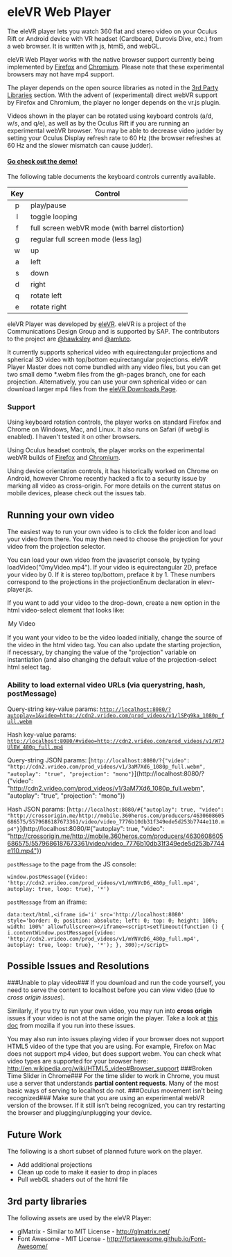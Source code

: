 eleVR Web Player
================

The eleVR player lets you watch 360 flat and stereo video on your Oculus Rift or Android device with VR headset (Cardboard, Durovis Dive, etc.) from a web browser. It is written with js, html5, and webGL. 

eleVR Web Player works with the native browser support currently being implemented by [Firefox](http://blog.bitops.com/blog/2014/06/26/first-steps-for-vr-on-the-web/) and [Chromium](https://drive.google.com/folderview?id=0BzudLt22BqGRbW9WTHMtOWMzNjQ&usp=sharing#list). Please note that these experimental browsers may not have mp4 support.

The player depends on the open source libraries as noted in the [3rd Party Libraries](https://github.com/hawksley/eleVR-Web-Player/blob/master/README.md#3rd-party-libraries) section. With the advent of (experimental) direct webVR support by Firefox and Chromium, the player no longer depends on the vr.js plugin.

Videos shown in the player can be rotated using keyboard controls  (a/d, w/s, and q/e), as well as by the Oculus Rift if you are running an experimental webVR browser. You may be able to decrease video judder by setting your Oculus Display refresh rate to 60 Hz (the browser refreshes at 60 Hz and the slower mismatch can cause judder).

#### [Go check out the demo!](http://hawksley.github.io/eleVR-Web-Player/) ####

The following table documents the keyboard controls currently available.

| Key | Control           |
|:-----:|-------------|
| p   | play/pause |
| l   | toggle looping |
| f   | full screen webVR mode (with barrel distortion) |
| g   | regular full screen mode (less lag) |
| w   | up |
| a   | left |
| s   | down |
| d   | right |
| q   | rotate left |
| e   | rotate right |

eleVR Player was developed by [eleVR](http://eleVR.com). eleVR is a project of the Communications Design Group and is supported by SAP. The contributors to the project are [@hawksley](https://github.com/hawksley) and [@amluto](https://github.com/amluto).

It currently supports spherical video with equirectangular projections and spherical 3D video with top/bottom equirectangular projections. eleVR Player Master does not come bundled with any video files, but you can get two small demo *.webm files from the gh-pages branch, one for each projection. Alternatively, you can use your own spherical video or can download larger mp4 files from the [eleVR Downloads Page](http://elevr.com/downloads/).

### Support ###
Using keyboard rotation controls, the player works on standard Firefox and Chrome on Windows, Mac, and Linux. It also runs on Safari (if webgl is enabled). I haven't tested it on other browsers.

Using Oculus headset controls, the player works on the experimental webVR builds of [Firefox](http://blog.bitops.com/blog/2014/06/26/first-steps-for-vr-on-the-web/) and [Chromium](https://drive.google.com/folderview?id=0BzudLt22BqGRbW9WTHMtOWMzNjQ&usp=sharing#list).

Using device orientation controls, it has historically worked on Chrome on Android, however Chrome recently hacked a fix to a security issue by marking all video as cross-origin. For more details on the current status on mobile devices, please check out the issues tab.

## Running your own video ##
The easiest way to run your own video is to click the folder icon and load your video from there. You may then need to choose the projection for your video from the projection selector.

You can load your own video from the javascript console, by typing loadVideo("0myVideo.mp4"). If your video is equirectangular 2D, preface your video by 0. If it is stereo top/bottom, preface it by 1. These numbers correspond to the projections in the projectionEnum declaration in elevr-player.js.

If you want to add your video to the drop-down, create a new option in the html video-select element that looks like:
<option value="0myVideo.mp4">My Video</option>

If you want your video to be the video loaded initially, change the source of the video in the html video tag. You can also update the starting projection, if necessary, by changing the value of the "projection" variable on instantiation (and also changing the default value of the projection-select html select tag.

### Ability to load external video URLs (via querystring, hash, postMessage) ###

Query-string key-value params:
[`http://localhost:8080/?autoplay=1&video=http://cdn2.vrideo.com/prod_videos/v1/lSPg9ka_1080p_full.webm`](http://localhost:8080/?autoplay=1&video=http://cdn2.vrideo.com/prod_videos/v1/lSPg9ka_1080p_full.webm)

Hash key-value params:
[`http://localhost:8080/#video=http://cdn2.vrideo.com/prod_videos/v1/W7JUlEW_480p_full.mp4`](http://localhost:8080/#video=http://cdn2.vrideo.com/prod_videos/v1/W7JUlEW_480p_full.mp4)

Query-string JSON params:
[`http://localhost:8080/?{"video": "http://cdn2.vrideo.com/prod_videos/v1/3aM7Xd6_1080p_full.webm", "autoplay": "true", "projection": "mono"}`](http://localhost:8080/?{"video": "http://cdn2.vrideo.com/prod_videos/v1/3aM7Xd6_1080p_full.webm", "autoplay": "true", "projection": "mono"})

Hash JSON params:
[`http://localhost:8080/#{"autoplay": true, "video": "http://crossorigin.me/http://mobile.360heros.com/producers/4630608605686575/5579686187673361/video/video_7776b10db31f349ede5d253b7744e110.mp4"}`](http://localhost:8080/#{"autoplay": true, "video": "http://crossorigin.me/http://mobile.360heros.com/producers/4630608605686575/5579686187673361/video/video_7776b10db31f349ede5d253b7744e110.mp4"})

`postMessage` to the page from the JS console:
```
window.postMessage({video: 'http://cdn2.vrideo.com/prod_videos/v1/mYNVcD6_480p_full.mp4', autoplay: true, loop: true}, '*')
```

`postMessage` from an iframe:
```
data:text/html,<iframe id='i' src='http://localhost:8080' style='border: 0; position: absolute; left: 0; top: 0; height: 100%; width: 100%' allowfullscreen></iframe><script>setTimeout(function () { i.contentWindow.postMessage({video: 'http://cdn2.vrideo.com/prod_videos/v1/mYNVcD6_480p_full.mp4', autoplay: true, loop: true}, '*'); }, 300);</script>
```


## Possible Issues and Resolutions ##
###Unable to play video###
If you download and run the code yourself, you need to serve the content to localhost before you can view video (due to _cross origin issues_). 

Similarly, if you try to run your own video, you may run into __cross origin__ issues if your video is not at the same origin the player. Take a look at [this doc](https://developer.mozilla.org/en-US/docs/Web/WebGL/Cross-Domain_Textures) from mozilla if you run into these issues.

You may also run into issues playing video if your browser does not support HTML5 video of the type that you are using. For example, Firefox on Mac does not support mp4 video, but does support webm. You can check what video types are supported for your browser here: http://en.wikipedia.org/wiki/HTML5_video#Browser_support
###Broken Time Slider in Chrome###
For the time slider to work in Chrome, you must use a server that understands __partial content requests__. Many of the most basic ways of serving to localhost do not.
###Oculus movement isn't being recognized###
Make sure that you are using an experimental webVR version of the browser. If it still isn't being recognized, you can try restarting the browser and plugging/unplugging your device.

## Future Work ##
The following is a short subset of planned future work on the player.
- Add additional projections
- Clean up code to make it easier to drop in places
- Pull webGL shaders out of the html file

## 3rd party libraries ##
The following assets are used by the eleVR Player:

- glMatrix - Similar to MIT License - http://glmatrix.net/
- Font Awesome - MIT License - http://fortawesome.github.io/Font-Awesome/
